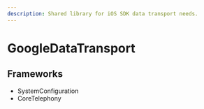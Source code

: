 ```yaml
---
description: Shared library for iOS SDK data transport needs.
---
```


# GoogleDataTransport

## Frameworks

* SystemConfiguration
* CoreTelephony

